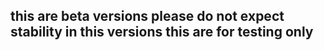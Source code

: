 this are beta versions
please do not expect stability in this versions 
this are for testing only
------------------------------------------------- 
